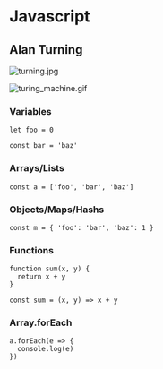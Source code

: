 # Javascript

## Alan Turning

![turning.jpg](images/turning.jpg)

![turing\_machine.gif](images/turing_machine.gif)

### Variables

    let foo = 0

    const bar = 'baz' 

### Arrays/Lists

    const a = ['foo', 'bar', 'baz']

### Objects/Maps/Hashs

    const m = { 'foo': 'bar', 'baz': 1 }

### Functions

    function sum(x, y) {
      return x + y
    }

    const sum = (x, y) => x + y 

### Array.forEach

    a.forEach(e => {
      console.log(e)
    })

